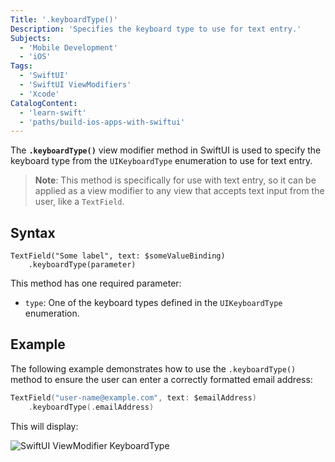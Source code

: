 ```yaml
---
Title: '.keyboardType()'
Description: 'Specifies the keyboard type to use for text entry.'
Subjects:
  - 'Mobile Development'
  - 'iOS'
Tags:
  - 'SwiftUI'
  - 'SwiftUI ViewModifiers'
  - 'Xcode'
CatalogContent:
  - 'learn-swift'
  - 'paths/build-ios-apps-with-swiftui'
---
```


The **`.keyboardType()`** view modifier method in SwiftUI is used to specify the keyboard type from the `UIKeyboardType` enumeration to use for text entry.

> **Note**: This method is specifically for use with text entry, so it can be applied as a view modifier to any view that accepts text input from the user, like a `TextField`.

## Syntax

```pseudo
TextField("Some label", text: $someValueBinding)
    .keyboardType(parameter)
```

This method has one required parameter:

- `type`: One of the keyboard types defined in the `UIKeyboardType` enumeration.

## Example

The following example demonstrates how to use the `.keyboardType()` method to ensure the user can enter a correctly formatted email address:

```swift
TextField("user-name@example.com", text: $emailAddress)
    .keyboardType(.emailAddress)
```

This will display:

![SwiftUI ViewModifier KeyboardType](https://raw.githubusercontent.com/Codecademy/docs/main/media/swiftui-viewmodifier-keyboardtype.png)
